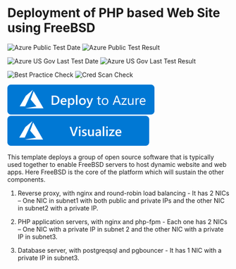 # Deployment of PHP based Web Site using FreeBSD

![Azure Public Test Date](https://azurequickstartsservice.blob.core.windows.net/badges/php-pgsql-freebsd-setup/PublicLastTestDate.svg)
![Azure Public Test Result](https://azurequickstartsservice.blob.core.windows.net/badges/php-pgsql-freebsd-setup/PublicDeployment.svg)

![Azure US Gov Last Test Date](https://azurequickstartsservice.blob.core.windows.net/badges/php-pgsql-freebsd-setup/FairfaxLastTestDate.svg)
![Azure US Gov Last Test Result](https://azurequickstartsservice.blob.core.windows.net/badges/php-pgsql-freebsd-setup/FairfaxDeployment.svg)

![Best Practice Check](https://azurequickstartsservice.blob.core.windows.net/badges/php-pgsql-freebsd-setup/BestPracticeResult.svg)
![Cred Scan Check](https://azurequickstartsservice.blob.core.windows.net/badges/php-pgsql-freebsd-setup/CredScanResult.svg)

[![Deploy to Azure](https://raw.githubusercontent.com/Azure/azure-quickstart-templates/master/1-CONTRIBUTION-GUIDE/images/deploytoazure.svg?sanitize=true)](https://portal.azure.com/#create/Microsoft.Template/uri/https%3A%2F%2Fraw.githubusercontent.com%2Fazure%2Fazure-quickstart-templates%2Fmaster%2Fphp-pgsql-freebsd-setup%2F%2Fazuredeploy.json) 
[![Visualize](https://raw.githubusercontent.com/Azure/azure-quickstart-templates/master/1-CONTRIBUTION-GUIDE/images/visualizebutton.svg?sanitize=true)](http://armviz.io/#/?load=https%3A%2F%2Fraw.githubusercontent.com%2FAzure%2Fazure-quickstart-templates%2Fmaster%php-pgsql-freebsd-setup%2Fazuredeploy.json)

This template deploys a group of open source software that is typically used together to enable FreeBSD servers to host dynamic website and web apps. Here FreeBSD is the core of the platform which will sustain the other components.

1. Reverse proxy, with nginx and round-robin load balancing - It has 2 NICs – One NIC in subnet1 with both public and private IPs and the other NIC in subnet2 with a private IP.

2. PHP application servers, with nginx and php-fpm - Each one has 2 NICs – One NIC with a private IP in subnet 2 and the other NIC with a private IP in subnet3.

3. Database server, with postgreqsql and pgbouncer - It has 1 NIC with a private IP in subnet3.
